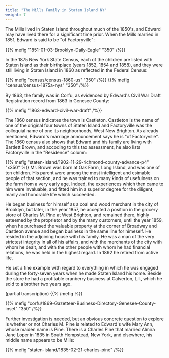 ```yaml
---
title: "The Mills Family in Staten Island NY"
weight: 7
---
```


The Mills lived in Staten Island throughout much of the 1850's, and Edward may have lived there for a significant time prior. When the Mills married in 1851, Edward is said to be "of Factoryville":

{{% mefig "1851-01-03-Brooklyn-Daily-Eagle" "350" /%}}

In the 1875 New York State Census, each of the children are listed with Staten Island as their birthplace (years 1852, 1854 and 1858), and they were still living in Staten Island in 1860 as reflected in the Federal Census:

<div class="gallery">
{{% mefig "census/census-1860-us" "350" /%}}
{{% mefig "census/census-1875a-nys" "350" /%}}
</div>

By 1863, the family was in Corfu, as evidenced by Edward's Civil War Draft Registration record from 1863 in Genesee County:

{{% mefig "1863-edward-civil-war-draft" /%}}

The 1860 census indicates the town is Castleton. Castleton is the name of one of the original four towns of Staten Island and Factoryville was the colloquial name of one its neighborhoods, West New Brighton. As already mentioned, Edward's marriage announcement says he is "of Factoryville". The 1860 census also shows that Edward and his family are living with Bartlett Brown, and accoding to this tax assessment, he also lists Factoryville in the "Residence" column:

{{% mefig "staten-island/1902-11-29-richmond-county-advance-p4" "x350" %}}
Mr. Brown was born at Oak Farm, Long Island, and was one of ten children. His parent were among the most intelligent and esimable people of that section, and he was trained to many kinds of usefulness on the farm from a very early age. Indeed, the experiences which then came to him were invaluable, and fitted him in a superior degree for the diligent, manly and honorable life which succeeded.

He began business for himself as a coal and wood merchant in the city of Brooklyn, but later, in the year 1857, he accepted a position in the grocery store of Charles M. Pine at West Brighton, and remained there, highly esteemed by the proprietor and by the many customers, until the year 1859, when he purchased the valuable property at the corner of Broadway and Castleon avenue and began business in the same line for himeself. He resided in the adjoining house with his family. He was a man of the very strictest integrity in all of his affairs, and with the merchants of the city with whom he dealt, and with the other people with whom he had financial relations, he was held in the highest regard. In 1892 he retired from active life.

He set a fine example with regard to everything in which he was engaged during the forty-seven years when he made Staten Island his home. Beside the store he had a profitable cranberry business at Calverton, L.I., which he sold to a brother two years ago.

(partial transcription)
{{% /mefig %}}







{{% mefig "corfu/1869-Gazetteer-Business-Directory-Genesee-County-inset" "350" /%}}

Further investigation is needed, but an obvious concrete question to explore is whether or not Charles M. Pine is related to Edward's wife Mary Ann, whose maiden name is Pine. There is a Charles Pine that married Almira Jane Loper in 1835 in South Hempstead, New York, and elsewhere, his middle name appears to be Mills:

{{% mefig "staten-island/1835-02-21-charles-pine" /%}}